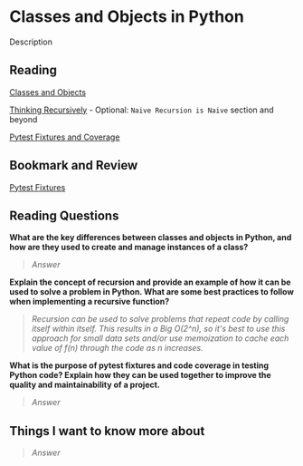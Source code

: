 # Classes and Objects in Python

Description

## Reading

[Classes and Objects](https://www.learnpython.org/en/Classes_and_Objects)

[Thinking Recursively](https://realpython.com/python-thinking-recursively/)
    - Optional: `Naive Recursion is Naive` section and beyond

[Pytest Fixtures and Coverage](https://www.linuxjournal.com/content/python-testing-pytest-fixtures-and-coverage)

## Bookmark and Review

[Pytest Fixtures](https://docs.pytest.org/en/latest/explanation/fixtures.html)

## Reading Questions

**What are the key differences between classes and objects in Python, and how are they used to create and manage instances of a class?**

>*Answer*

**Explain the concept of recursion and provide an example of how it can be used to solve a problem in Python. What are some best practices to follow when implementing a recursive function?**

>*Recursion can be used to solve problems that repeat code by calling itself within itself. This results in a Big O(2^n), so it's best to use this approach for small data sets and/or use memoization to cache each value of f(n) through the code as n increases.*

**What is the purpose of pytest fixtures and code coverage in testing Python code? Explain how they can be used together to improve the quality and maintainability of a project.**

>*Answer*

## Things I want to know more about

>*Answer*
